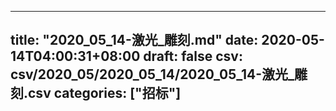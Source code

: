 
---
title: "2020_05_14-激光_雕刻.md"
date: 2020-05-14T04:00:31+08:00
draft: false
csv: csv/2020_05/2020_05_14/2020_05_14-激光_雕刻.csv
categories: ["招标"]
---
